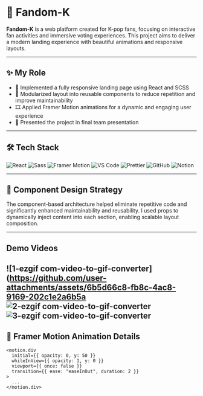 # 🌟 Fandom-K

**Fandom-K** is a web platform created for K-pop fans, focusing on interactive fan activities and immersive voting experiences. This project aims to deliver a modern landing experience with beautiful animations and responsive layouts.

---

## ✨ My Role

- 🎨 Implemented a fully responsive landing page using React and SCSS  
- 🧩 Modularized layout into reusable components to reduce repetition and improve maintainability  
- 🎞 Applied Framer Motion animations for a dynamic and engaging user experience  
- 📣 Presented the project in final team presentation  

---

## 🛠 Tech Stack

<img alt="React" src="https://img.shields.io/badge/React-61DAFB?&style=for-the-badge&logo=React&logoColor=white"/>  
<img alt="Sass" src="https://img.shields.io/badge/Sass-CC6699?&style=for-the-badge&logo=Sass&logoColor=white"/>  
<img alt="Framer Motion" src="https://img.shields.io/badge/Framer_Motion-EF6C00?&style=for-the-badge&logo=framer&logoColor=white"/>  
<img alt="VS Code" src="https://img.shields.io/badge/VS%20Code-007ACC?&style=for-the-badge&logo=Visual%20Studio%20Code&logoColor=white"/>  
<img alt="Prettier" src="https://img.shields.io/badge/Prettier-F7B93E?&style=for-the-badge&logo=Prettier&logoColor=black"/>  
<img alt="GitHub" src="https://img.shields.io/badge/GitHub-181717?&style=for-the-badge&logo=GitHub&logoColor=white"/>  
<img alt="Notion" src="https://img.shields.io/badge/Notion-000000?&style=for-the-badge&logo=Notion&logoColor=white"/>  

---

## 📐 Component Design Strategy

The component-based architecture helped eliminate repetitive code and significantly enhanced maintainability and reusability. I used props to dynamically inject content into each section, enabling scalable layout composition.

---

## Demo Videos

![1-ezgif com-video-to-gif-converter](https://github.com/user-attachments/assets/6b5d66c8-fb8c-4ac8-9169-202c1e2a6b5a
![2-ezgif com-video-to-gif-converter](https://github.com/user-attachments/assets/a2a80471-9c1e-4f77-bf4e-9de6f2823740)
![3-ezgif com-video-to-gif-converter](https://github.com/user-attachments/assets/7f90cf1b-a775-4794-a541-e1e2744e063d)
---

## 🎥 Framer Motion Animation Details

```tsx
<motion.div
  initial={{ opacity: 0, y: 50 }}
  whileInView={{ opacity: 1, y: 0 }}
  viewport={{ once: false }}
  transition={{ ease: "easeInOut", duration: 2 }}
>
  ...
</motion.div>
